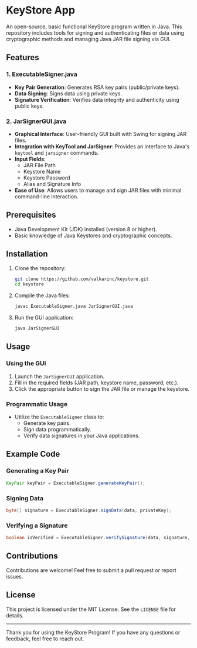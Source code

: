 # KeyStore App

An open-source, basic functional KeyStore program written in Java. This repository includes tools for signing and authenticating files or data using cryptographic methods and managing Java JAR file signing via GUI.

## Features

### 1. **ExecutableSigner.java**
- **Key Pair Generation**: Generates RSA key pairs (public/private keys).
- **Data Signing**: Signs data using private keys.
- **Signature Verification**: Verifies data integrity and authenticity using public keys.

### 2. **JarSignerGUI.java**
- **Graphical Interface**: User-friendly GUI built with Swing for signing JAR files.
- **Integration with KeyTool and JarSigner**: Provides an interface to Java's `keytool` and `jarsigner` commands.
- **Input Fields**:
  - JAR File Path
  - Keystore Name
  - Keystore Password
  - Alias and Signature Info
- **Ease of Use**: Allows users to manage and sign JAR files with minimal command-line interaction.

## Prerequisites
- Java Development Kit (JDK) installed (version 8 or higher).
- Basic knowledge of Java Keystores and cryptographic concepts.

## Installation
1. Clone the repository:
   ```bash
   git clone https://github.com/valkarinc/keystore.git
   cd keystore
   ```
2. Compile the Java files:
   ```bash
   javac ExecutableSigner.java JarSignerGUI.java
   ```
3. Run the GUI application:
   ```bash
   java JarSignerGUI
   ```

## Usage
### Using the GUI
1. Launch the `JarSignerGUI` application.
2. Fill in the required fields (JAR path, keystore name, password, etc.).
3. Click the appropriate button to sign the JAR file or manage the keystore.

### Programmatic Usage
- Utilize the `ExecutableSigner` class to:
  - Generate key pairs.
  - Sign data programmatically.
  - Verify data signatures in your Java applications.

## Example Code
### Generating a Key Pair
```java
KeyPair keyPair = ExecutableSigner.generateKeyPair();
```

### Signing Data
```java
byte[] signature = ExecutableSigner.signData(data, privateKey);
```

### Verifying a Signature
```java
boolean isVerified = ExecutableSigner.verifySignature(data, signature, publicKey);
```

## Contributions
Contributions are welcome! Feel free to submit a pull request or report issues.

## License
This project is licensed under the MIT License. See the `LICENSE` file for details.

---

Thank you for using the KeyStore Program! If you have any questions or feedback, feel free to reach out.
